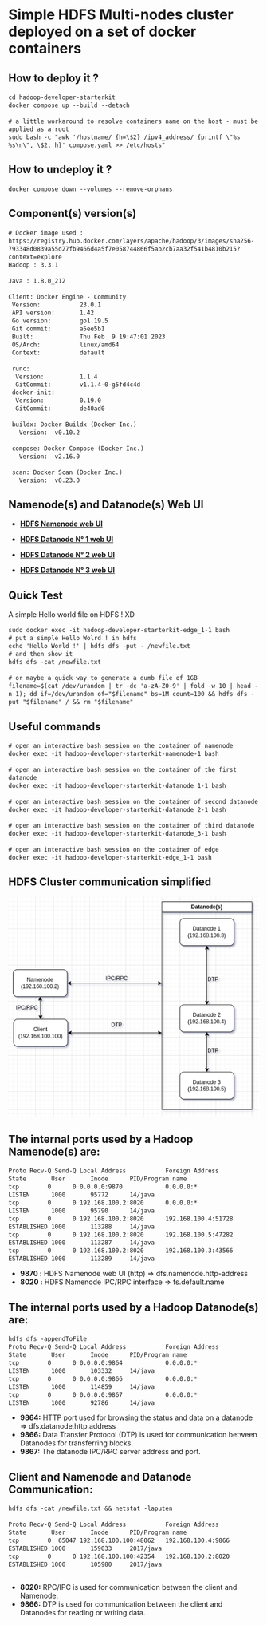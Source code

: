 
# Simple HDFS Multi-nodes cluster deployed on  a set of docker containers

## How to deploy it ?

```
cd hadoop-developer-starterkit
docker compose up --build --detach

# a little workaround to resolve containers name on the host - must be applied as a root
sudo bash -c "awk '/hostname/ {h=\$2} /ipv4_address/ {printf \"%s %s\n\", \$2, h}' compose.yaml >> /etc/hosts"
```
## How to undeploy it ?
```
docker compose down --volumes --remove-orphans
```

## Component(s) version(s) 
```
# Docker image used : https://registry.hub.docker.com/layers/apache/hadoop/3/images/sha256-793348d0839a55d27fb9466d4a5f7e058744866f5ab2cb7aa32f541b4810b215?context=explore
Hadoop : 3.3.1

Java : 1.8.0_212

Client: Docker Engine - Community
 Version:           23.0.1
 API version:       1.42
 Go version:        go1.19.5
 Git commit:        a5ee5b1
 Built:             Thu Feb  9 19:47:01 2023
 OS/Arch:           linux/amd64
 Context:           default

 runc:
  Version:          1.1.4
  GitCommit:        v1.1.4-0-g5fd4c4d
 docker-init:
  Version:          0.19.0
  GitCommit:        de40ad0

 buildx: Docker Buildx (Docker Inc.)
   Version:  v0.10.2
   
 compose: Docker Compose (Docker Inc.)
   Version:  v2.16.0
   
 scan: Docker Scan (Docker Inc.)
   Version:  v0.23.0

```

## Namenode(s) and Datanode(s) Web UI 

 -  [**HDFS Namenode web UI**](http://namenode_1:9870)

 - [**HDFS Datanode N° 1 web UI**](http://datanode_1:9864)

 - [**HDFS Datanode N° 2 web UI**](http://datanode_2:9864)

 - [**HDFS Datanode N° 3 web UI**](http://datanode_3:9864)



## Quick Test 

A simple Hello world file on HDFS ! XD
```
sudo docker exec -it hadoop-developer-starterkit-edge_1-1 bash
# put a simple Hello Wolrd ! in hdfs
echo 'Hello World !' | hdfs dfs -put - /newfile.txt
# and then show it
hdfs dfs -cat /newfile.txt

# or maybe a quick way to generate a dumb file of 1GB
filename=$(cat /dev/urandom | tr -dc 'a-zA-Z0-9' | fold -w 10 | head -n 1); dd if=/dev/urandom of="$filename" bs=1M count=100 && hdfs dfs -put "$filename" / && rm "$filename"
```

## Useful commands 
```
# open an interactive bash session on the container of namenode
docker exec -it hadoop-developer-starterkit-namenode-1 bash

# open an interactive bash session on the container of the first datanode
docker exec -it hadoop-developer-starterkit-datanode_1-1 bash

# open an interactive bash session on the container of second datanode
docker exec -it hadoop-developer-starterkit-datanode_2-1 bash

# open an interactive bash session on the container of third datanode
docker exec -it hadoop-developer-starterkit-datanode_3-1 bash

# open an interactive bash session on the container of edge
docker exec -it hadoop-developer-starterkit-edge_1-1 bash
```

## HDFS Cluster communication simplified

![HDFS communication simplified](hdfs-cluster-simplified.png)


## The internal ports used by a Hadoop Namenode(s) are:

```
Proto Recv-Q Send-Q Local Address           Foreign Address         State       User       Inode      PID/Program name                  
tcp        0      0 0.0.0.0:9870            0.0.0.0:*               LISTEN      1000       95772      14/java             
tcp        0      0 192.168.100.2:8020      0.0.0.0:*               LISTEN      1000       95790      14/java             
tcp        0      0 192.168.100.2:8020      192.168.100.4:51728     ESTABLISHED 1000       113288     14/java             
tcp        0      0 192.168.100.2:8020      192.168.100.5:47282     ESTABLISHED 1000       113287     14/java             
tcp        0      0 192.168.100.2:8020      192.168.100.3:43566     ESTABLISHED 1000       113289     14/java   
```

 - **9870 :** HDFS Namenode web UI (http) => dfs.namenode.http-address
 - **8020 :** HDFS Namenode IPC/RPC interface => fs.default.name

## The internal ports used by a Hadoop Datanode(s) are:

```
hdfs dfs -appendToFile 
Proto Recv-Q Send-Q Local Address           Foreign Address         State       User       Inode      PID/Program name    
tcp        0      0 0.0.0.0:9864            0.0.0.0:*               LISTEN      1000       103332     14/java             
tcp        0      0 0.0.0.0:9866            0.0.0.0:*               LISTEN      1000       114859     14/java             
tcp        0      0 0.0.0.0:9867            0.0.0.0:*               LISTEN      1000       92786      14/java             
```

 - **9864:** HTTP port used for browsing the status and data on a datanode => dfs.datanode.http.address
 - **9866:** Data Transfer Protocol (DTP) is used for communication between Datanodes for transferring blocks.
 - **9867:** The datanode IPC/RPC server address and port.

## Client and Namenode and Datanode Communication:

```
hdfs dfs -cat /newfile.txt && netstat -laputen

Proto Recv-Q Send-Q Local Address           Foreign Address         State       User       Inode      PID/Program name      
tcp        0  65047 192.168.100.100:48062   192.168.100.4:9866      ESTABLISHED 1000       159033     2017/java       
tcp        0      0 192.168.100.100:42354   192.168.100.2:8020      ESTABLISHED 1000       105980     2017/java                
                
```
 - **8020:** RPC/IPC is used for communication between the client and Namenode.
 - **9866:** DTP is used for communication between the client and Datanodes for reading or writing data.
